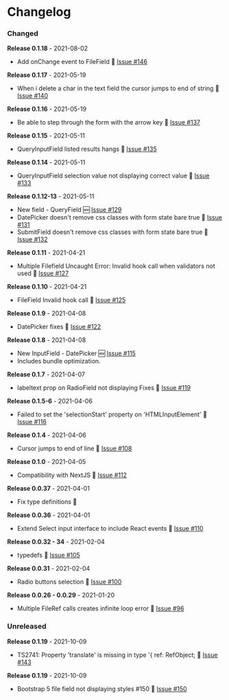 # Changelog

### Changed
**Release 0.1.18** - 2021-08-02
- Add onChange event to FileField 🐛 [Issue  #146](https://github.com/joegasewicz/react-bare-forms/issues/#146)

**Release 0.1.17** - 2021-05-19
- When i delete a char in the text field the cursor jumps to end of string  🐛 [Issue  #140](https://github.com/joegasewicz/react-bare-forms/issues/#140)

**Release 0.1.16** - 2021-05-19
- Be able to step through the form with the arrow key 🐛 [Issue  #137](https://github.com/joegasewicz/react-bare-forms/issues/#137)

**Release 0.1.15** - 2021-05-11
- QueryInputField listed results hangs 🐛 [Issue  #135](https://github.com/joegasewicz/react-bare-forms/issues/#135)

**Release 0.1.14** - 2021-05-11
- QueryInputField selection value not displaying correct value 🐛 [Issue  #133](https://github.com/joegasewicz/react-bare-forms/issues/#133)

**Release 0.1.12-13** - 2021-05-11
- New field - QueryField 🆕 [Issue #129](https://github.com/joegasewicz/react-bare-forms/issues/#129)
- DatePicker doesn't remove css classes with form state bare true 🐛 [Issue  #131](https://github.com/joegasewicz/react-bare-forms/issues/#131)
- SubmitField doesn't remove css classes with form state bare true 🐛 [Issue  #132](https://github.com/joegasewicz/react-bare-forms/issues/#132)

**Release 0.1.11** - 2021-04-21
- Multiple Filefield Uncaught Error: Invalid hook call when validators not used 🐛 [Issue  #127](https://github.com/joegasewicz/react-bare-forms/issues/#127)

**Release 0.1.10** - 2021-04-21
- FileField Invalid hook call 🐛 [Issue  #125](https://github.com/joegasewicz/react-bare-forms/issues/#125)

**Release 0.1.9** - 2021-04-08
- DatePicker fixes 🐛 [Issue  #122](https://github.com/joegasewicz/react-bare-forms/issues/#122)

**Release 0.1.8** - 2021-04-08
- New InputField - DatePicker 🆕 [Issue #115](https://github.com/joegasewicz/react-bare-forms/issues/#115)
- Includes bundle optimization. 

**Release 0.1.7** - 2021-04-07
- labeltext prop on RadioField not displaying Fixes  🐛 [Issue #119](https://github.com/joegasewicz/react-bare-forms/issues/119)

**Release 0.1.5-6** - 2021-04-06
- Failed to set the 'selectionStart' property on 'HTMLInputElement'  🐛 [Issue #116](https://github.com/joegasewicz/react-bare-forms/issues/116)

**Release 0.1.4** - 2021-04-06
- Cursor jumps to end of line  🐛 [Issue #108](https://github.com/joegasewicz/react-bare-forms/issues/108)

**Release 0.1.0** - 2021-04-05
- Compatibility with NextJS 🐛 [Issue #112](https://github.com/joegasewicz/react-bare-forms/issues/112)

**Release 0.0.37** - 2021-04-01
- Fix type definitions 🐛

**Release 0.0.36** - 2021-04-01
- Extend Select input interface to include React events 🐛 [Issue #110](https://github.com/joegasewicz/react-bare-forms/issues/110)

**Release 0.0.32 - 34** - 2021-02-04
- typedefs 🐛 [Issue #105](https://github.com/joegasewicz/react-bare-forms/issues/105)

**Release 0.0.31** - 2021-02-04
-  Radio buttons selection 🐛 [Issue #100](https://github.com/joegasewicz/react-bare-forms/issues/100)

**Release 0.0.26 - 0.0.29** - 2021-01-20
-  Multiple FileRef calls creates infinite loop error 🐛 [Issue #96](https://github.com/joegasewicz/react-bare-forms/issues/96)


### Unreleased
**Release 0.1.19** - 2021-10-09
- TS2741: Property 'translate' is missing in type '{ ref: RefObject<HTMLFormElement>; 🐛 [Issue  #143](https://github.com/joegasewicz/react-bare-forms/issues/#143)

**Release 0.1.19** - 2021-10-09
- Bootstrap 5 file field not displaying styles #150 🐛 [Issue  #150](https://github.com/joegasewicz/react-bare-forms/issues/#150)
